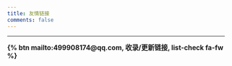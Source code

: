 ```yaml
---
title: 友情链接
comments: false
---
```



* * *

<div class="text-center" style="font-size: 1.1em;font-weight:bold">
    {% btn mailto:499908174@qq.com, 收录/更新链接, list-check fa-fw %}
</div>